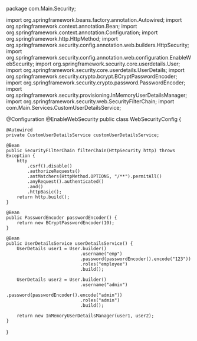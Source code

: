 package com.Main.Security;

import org.springframework.beans.factory.annotation.Autowired;
import org.springframework.context.annotation.Bean;
import org.springframework.context.annotation.Configuration;
import org.springframework.http.HttpMethod;
import org.springframework.security.config.annotation.web.builders.HttpSecurity;
import org.springframework.security.config.annotation.web.configuration.EnableWebSecurity;
import org.springframework.security.core.userdetails.User;
import org.springframework.security.core.userdetails.UserDetails;
import org.springframework.security.crypto.bcrypt.BCryptPasswordEncoder;
import org.springframework.security.crypto.password.PasswordEncoder;
import org.springframework.security.provisioning.InMemoryUserDetailsManager;
import org.springframework.security.web.SecurityFilterChain;
import com.Main.Services.CustomUserDetailsService;

@Configuration
@EnableWebSecurity
public class WebSecurityConfig {

    @Autowired
    private CustomUserDetailsService customUserDetailsService;

    @Bean
    public SecurityFilterChain filterChain(HttpSecurity http) throws Exception {
        http
            .csrf().disable()
            .authorizeRequests()
            .antMatchers(HttpMethod.OPTIONS, "/**").permitAll()
            .anyRequest().authenticated()
            .and()
            .httpBasic();
        return http.build();
    }

    @Bean
    public PasswordEncoder passwordEncoder() {
        return new BCryptPasswordEncoder(10);
    }

    @Bean
    public UserDetailsService userDetailsService() {
        UserDetails user1 = User.builder()
                                .username("emp")
                                .password(passwordEncoder().encode("123"))
                                .roles("employee")
                                .build();

        UserDetails user2 = User.builder()
                                .username("admin")
                                .password(passwordEncoder().encode("admin"))
                                .roles("admin")
                                .build();

        return new InMemoryUserDetailsManager(user1, user2);
    }
}